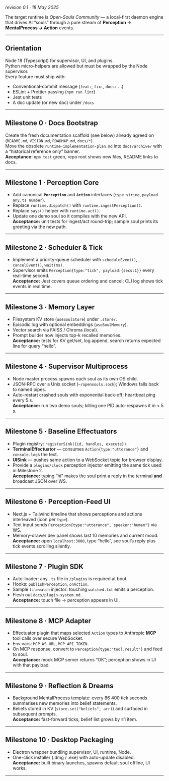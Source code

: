 *revision 0.1 · 18 May 2025*


The target runtime is *Open-Souls Community* — a local-first daemon engine that drives AI “souls” through a pure stream of **Perception → MentalProcess → Action** events.

---

## Orientation  
Node 18 (Typescript) for supervisor, UI, and plugins.  
Python micro-helpers are allowed but must be wrapped by the Node supervisor.  
Every feature must ship with:  
* Conventional-commit message (`feat:`, `fix:`, `docs:` …)  
* ESLint + Prettier passing (`npm run lint`)  
* Jest unit tests  
* A doc update (or new doc) under `/docs`

---

## Milestone 0 · Docs Bootstrap  
Create the fresh documentation scaffold (see <scaffold> below) already agreed on (`README.md`, `VISION.md`, `ROADMAP.md`, `docs/*`).   
Move the obsolete `runtime-implementation-plan.md` into `docs/archive/` with a “historical reference only” banner.  
**Acceptance:** `npm test` green, repo root shows new files, README links to docs.

---

## Milestone 1 · Perception Core  
* Add canonical **`Perception`** and **`Action`** interfaces (`type string`, `payload any`, `ts number`).  
* Replace `runtime.dispatch()` with `runtime.ingestPerception()`.  
* Replace `says()` helper with `runtime.act()`.  
* Update one demo soul so it compiles with the new API.  
**Acceptance:** unit tests for ingest/act round-trip; sample soul prints its greeting via the new path.

---

## Milestone 2 · Scheduler & Tick  
* Implement a priority-queue scheduler with `scheduleEvent()`, `cancelEvent()`, `wait(ms)`.  
* Supervisor emits `Perception{type:"tick", payload:{secs:1}}` every real-time second.  
**Acceptance:** Jest covers queue ordering and cancel; CLI log shows tick events in real time.

---

## Milestone 3 · Memory Layer  
* Filesystem KV store (`useSoulStore`) under `.store/`.  
* Episodic log with optional embeddings (`useSoulMemory`).  
* Vector search via FAISS / Chroma (local).  
* Prompt builder now injects top-k recalled memories.  
**Acceptance:** tests for KV get/set, log append, search returns expected line for query “hello”.

---

## Milestone 4 · Supervisor Multiprocess  
* Node master process spawns each soul as its own OS child.  
* JSON-RPC over a Unix socket (`~/opensouls.sock`); Windows falls back to named pipes.  
* Auto-restart crashed souls with exponential back-off; heartbeat ping every 5 s.  
**Acceptance:** run two demo souls; killing one PID auto-respawns it in < 5 s.

---

## Milestone 5 · Baseline Effectuators  
* Plugin registry: `registerSink({id, handles, execute})`.  
* **TerminalEffectuator** — consumes `Action{type:"utterance"}` and `console.log`s the text.  
* **UISink** — pushes same action to a WebSocket topic for browser display.  
* Provide a `plugins/clock` perception injector emitting the same tick used in Milestone 2.  
**Acceptance:** typing “hi” makes the soul print a reply in the terminal **and** broadcast JSON over WS.

---

## Milestone 6 · Perception-Feed UI  
* Next.js + Tailwind timeline that shows perceptions and actions interleaved (icon per `type`).  
* Text input sends `Perception{type:"utterance", speaker:"human"}` via WS.  
* Memory-drawer dev panel shows last 10 memories and current mood.  
**Acceptance:** open `localhost:3000`, type “hello”, see soul’s reply plus tick events scrolling silently.

---

## Milestone 7 · Plugin SDK  
* Auto-loader: any `.ts` file in `/plugins` is required at boot.  
* Hooks: `publishPerception`, `onAction`.  
* Sample `filewatch` injector: touching `watched.txt` emits a perception.  
* Flesh out `docs/plugin-system.md`.  
**Acceptance:** touch file → perception appears in UI.

---

## Milestone 8 · MCP Adapter  
* Effectuator plugin that maps selected `Action` types to Anthropic **MCP** tool calls over secure WebSocket.  
* Env vars: `MCP_WS_URL`, `MCP_API_TOKEN`.  
* On MCP response, convert to `Perception{type:"tool.result"}` and feed to soul.  
**Acceptance:** mock MCP server returns “OK”; perception shows in UI with that payload.

---

## Milestone 9 · Reflection & Dreams  
* Background MentalProcess template: every 86 400 tick seconds summarises new memories into belief statements.  
* Beliefs stored in KV (`store.set("beliefs", arr)`) and surfaced in subsequent prompts.  
**Acceptance:** fast-forward ticks, belief list grows by ≥1 item.

---

## Milestone 10 · Desktop Packaging  
* Electron wrapper bundling supervisor, UI, runtime, Node.  
* One-click installer (.dmg / .exe) with auto-update disabled.  
**Acceptance:** built binary launches, spawns default soul offline, UI works.

---

